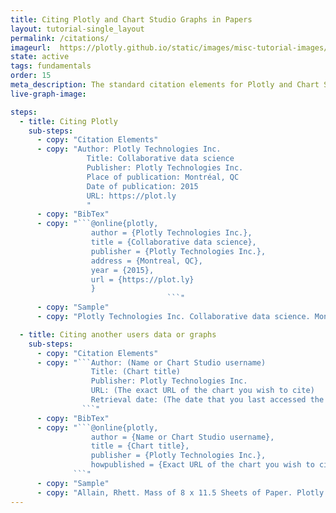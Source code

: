 ```yaml
---
title: Citing Plotly and Chart Studio Graphs in Papers
layout: tutorial-single_layout
permalink: /citations/
imageurl:  https://plotly.github.io/static/images/misc-tutorial-images/citation thumb.png
state: active
tags: fundamentals
order: 15
meta_description: The standard citation elements for Plotly and Chart Studio graphs.
live-graph-image:

steps:
  - title: Citing Plotly
    sub-steps:
      - copy: "Citation Elements"
      - copy: "Author: Plotly Technologies Inc.
                 Title: Collaborative data science
                 Publisher: Plotly Technologies Inc.
                 Place of publication: Montréal, QC
                 Date of publication: 2015
                 URL: https://plot.ly
                 "
      - copy: "BibTex"
      - copy: "```@online{plotly,
                  author = {Plotly Technologies Inc.},
                  title = {Collaborative data science},
                  publisher = {Plotly Technologies Inc.},
                  address = {Montreal, QC},
                  year = {2015},
                  url = {https://plot.ly}
                  }
                                   ```"
      - copy: "Sample"
      - copy: "Plotly Technologies Inc. Collaborative data science. Montréal, QC, 2015. https://plot.ly."

  - title: Citing another users data or graphs
    sub-steps:
      - copy: "Citation Elements"
      - copy: "```Author: (Name or Chart Studio username)
                  Title: (Chart title)
                  Publisher: Plotly Technologies Inc.
                  URL: (The exact URL of the chart you wish to cite)
                  Retrieval date: (The date that you last accessed the chart)
                ```"
      - copy: "BibTex"
      - copy: "```@online{plotly,
                  author = {Name or Chart Studio username},
                  title = {Chart title},
                  publisher = {Plotly Technologies Inc.},
                  howpublished = {Exact URL of the chart you wish to cite [Last accessed: date]}
              ```"
      - copy: "Sample"
      - copy: "Allain, Rhett. Mass of 8 x 11.5 Sheets of Paper. Plotly Technologies Inc., https://plot.ly/~RhettAllain/412/mass-of-8-x-115-sheets-of-paper/ (Last accessed April 21, 2015)."
---
```

